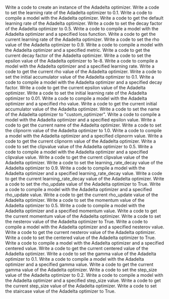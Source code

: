Write a code to create an instance of the Adadelta optimizer.
Write a code to set the learning rate of the Adadelta optimizer to 0.1.
Write a code to compile a model with the Adadelta optimizer.
Write a code to get the default learning rate of the Adadelta optimizer.
Write a code to set the decay factor of the Adadelta optimizer to 0.5.
Write a code to compile a model with the Adadelta optimizer and a specified loss function.
Write a code to get the current learning rate of the Adadelta optimizer.
Write a code to set the rho value of the Adadelta optimizer to 0.9.
Write a code to compile a model with the Adadelta optimizer and a specified metric.
Write a code to get the current decay factor of the Adadelta optimizer.
Write a code to set the epsilon value of the Adadelta optimizer to 1e-8.
Write a code to compile a model with the Adadelta optimizer and a specified learning rate.
Write a code to get the current rho value of the Adadelta optimizer.
Write a code to set the initial accumulator value of the Adadelta optimizer to 0.1.
Write a code to compile a model with the Adadelta optimizer and a specified decay factor.
Write a code to get the current epsilon value of the Adadelta optimizer.
Write a code to set the initial learning rate of the Adadelta optimizer to 0.01.
Write a code to compile a model with the Adadelta optimizer and a specified rho value.
Write a code to get the current initial accumulator value of the Adadelta optimizer.
Write a code to set the name of the Adadelta optimizer to "custom_optimizer".
Write a code to compile a model with the Adadelta optimizer and a specified epsilon value.
Write a code to get the current name of the Adadelta optimizer.
Write a code to set the clipnorm value of the Adadelta optimizer to 1.0.
Write a code to compile a model with the Adadelta optimizer and a specified clipnorm value.
Write a code to get the current clipnorm value of the Adadelta optimizer.
Write a code to set the clipvalue value of the Adadelta optimizer to 0.5.
Write a code to compile a model with the Adadelta optimizer and a specified clipvalue value.
Write a code to get the current clipvalue value of the Adadelta optimizer.
Write a code to set the learning_rate_decay value of the Adadelta optimizer to 0.9.
Write a code to compile a model with the Adadelta optimizer and a specified learning_rate_decay value.
Write a code to get the current learning_rate_decay value of the Adadelta optimizer.
Write a code to set the rho_update value of the Adadelta optimizer to True.
Write a code to compile a model with the Adadelta optimizer and a specified rho_update value.
Write a code to get the current rho_update value of the Adadelta optimizer.
Write a code to set the momentum value of the Adadelta optimizer to 0.5.
Write a code to compile a model with the Adadelta optimizer and a specified momentum value.
Write a code to get the current momentum value of the Adadelta optimizer.
Write a code to set the nesterov value of the Adadelta optimizer to True.
Write a code to compile a model with the Adadelta optimizer and a specified nesterov value.
Write a code to get the current nesterov value of the Adadelta optimizer.
Write a code to set the centered value of the Adadelta optimizer to True.
Write a code to compile a model with the Adadelta optimizer and a specified centered value.
Write a code to get the current centered value of the Adadelta optimizer.
Write a code to set the gamma value of the Adadelta optimizer to 0.1.
Write a code to compile a model with the Adadelta optimizer and a specified gamma value.
Write a code to get the current gamma value of the Adadelta optimizer.
Write a code to set the step_size value of the Adadelta optimizer to 0.2.
Write a code to compile a model with the Adadelta optimizer and a specified step_size value.
Write a code to get the current step_size value of the Adadelta optimizer.
Write a code to set the staircase value of the Adadelta optimizer to True.